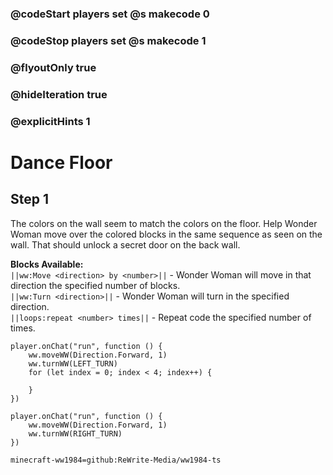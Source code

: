 ### @codeStart players set @s makecode 0
### @codeStop players set @s makecode 1

### @flyoutOnly true
### @hideIteration true
### @explicitHints 1

# Dance Floor

## Step 1
The colors on the wall seem to match the colors on the floor. Help Wonder Woman move over the colored blocks in the same sequence as seen on the wall. That should unlock a secret door on the back wall.

**Blocks Available:**  
``||ww:Move <direction> by <number>||`` - Wonder Woman will move in that direction the specified number of blocks.  
``||ww:Turn <direction>||`` - Wonder Woman will turn in the specified direction.  
``||loops:repeat <number> times||`` - Repeat code the specified number of times.  

```ghost
player.onChat("run", function () {
    ww.moveWW(Direction.Forward, 1)
    ww.turnWW(LEFT_TURN)
    for (let index = 0; index < 4; index++) {
        
    }
})
```
```template
player.onChat("run", function () {
    ww.moveWW(Direction.Forward, 1)
    ww.turnWW(RIGHT_TURN)
})
```
```package
minecraft-ww1984=github:ReWrite-Media/ww1984-ts
```
